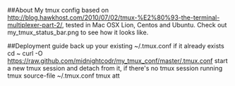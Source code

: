 ##About
My tmux config based on http://blog.hawkhost.com/2010/07/02/tmux-%E2%80%93-the-terminal-multiplexer-part-2/, tested in Mac OSX Lion, Centos and Ubuntu.
Check out my_tmux_status_bar.png to see how it looks like.

##Deployment guide
	back up your existing ~/.tmux.conf if it already exists
	cd ~
	curl -O https://raw.github.com/midnightcodr/my_tmux_conf/master/.tmux.conf
	start a new tmux session and detach from it, if there's no tmux session running
	tmux source-file ~/.tmux.conf
	tmux att 
